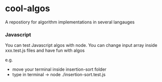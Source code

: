 # cool-algos

A repostiory for algorithm implementations in several langauges

### Javascript

You can test Javascript algos with node.
You can change input array inside xxx.test.js files and have fun with algos

e.g.

- move your terminal inside insertion-sort folder
- type in terminal -> node ./insertion-sort.test.js
